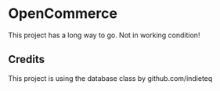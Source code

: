 OpenCommerce
=============
This project has a long way to go. Not in working condition!

Credits
-------
This project is using the database class by github.com/indieteq
